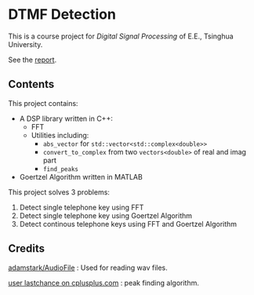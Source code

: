 # DTMF Detection
This is a course project for _Digital Signal Processing_ of E.E., Tsinghua University.

See the [report](report.pdf).


## Contents

This project contains:

- A DSP library written in C++:
  - FFT
  - Utilities including:
    - `abs_vector` for `std::vector<std::complex<double>>`
    - `convert_to_complex` from two `vectors<double>` of real and imag part
    - `find_peaks`
- Goertzel Algorithm written in MATLAB

This project solves 3 problems:

1. Detect single telephone key using FFT
2. Detect single telephone key using Goertzel Algorithm
3. Detect continous telephone keys using FFT and Goertzel Algorithm

## Credits

[adamstark/AudioFile](https://github.com/adamstark/AudioFile) : Used for reading wav files.

[user lastchance on cplusplus.com](http://www.cplusplus.com/forum/beginner/219698/) : peak finding algorithm.



